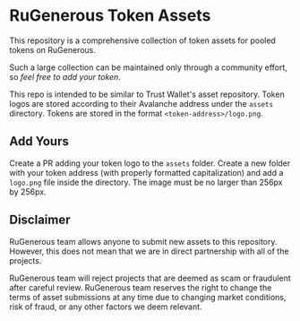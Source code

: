 # RuGenerous Token Assets

This repository is a comprehensive collection of token assets for pooled tokens on RuGenerous.

Such a large collection can be maintained only through a community effort, so _feel free to add your token_.

This repo is intended to be similar to Trust Wallet's asset repository. Token logos are stored according to their Avalanche address under the `assets` directory. Tokens are stored in the format `<token-address>/logo.png`.

## Add Yours
Create a PR adding your token logo to the `assets` folder. Create a new folder with your token address (with properly formatted capitalization) and add a `logo.png` file inside the directory. The image must be no larger than 256px by 256px.

## Disclaimer
RuGenerous team allows anyone to submit new assets to this repository. However, this does not mean that we are in direct partnership with all of the projects.

RuGenerous team will reject projects that are deemed as scam or fraudulent after careful review. RuGenerous team reserves the right to change the terms of asset submissions at any time due to changing market conditions, risk of fraud, or any other factors we deem relevant.